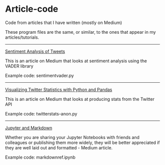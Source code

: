 # Article-code
Code from articles that I have written (mostly on Medium)


 
These program files are the same, or similar, to the ones that appear in my articles/tutorials.
<hr/>

[Sentiment Analysis of Tweets](https://towardsdatascience.com/sentiment-analysis-of-tweets-167d040f0583)

This is an article on Medium that looks at sentiment analysis using the VADER library

Example code:
sentimentvader.py
<hr/>

[Visualizing Twitter Statistics with Python and Pandas](https://towardsdatascience.com/visualizing-twitter-statistics-with-python-and-pandas-956125b369e5)

This is an article on Medium that looks at producing stats from the Twitter API

Example code:
twitterstats-anon.py
<hr/>

[Jupyter and Markdown](https://towardsdatascience.com/jupyter-and-markdown-cbc1f0ea6406)

Whether you are sharing your Jupyter Notebooks with friends and colleagues or publishing them more widely, 
they will be better appreciated if they are well laid out and formatted - Medium article.

Example code:
markdownref.ipynb




